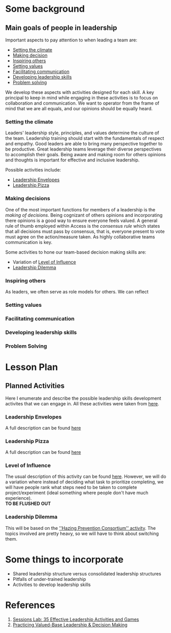 # Some background

## Main goals of people in leadership
Important aspects to pay attention to when leading a team are:
- [Setting the climate](#setting-the-climate)
- [Making decision](#making-decision)
- [Inspiring others](#inspiring-others)
- [Setting values](#setting-values)
- [Facilitating communication](#facilitating-communication)
- [Developing leadership skills](#developing-leadership-skills)
- [Problem solving](#problem-solving)
    
We develop these aspects with activities designed for each skill.
A key principal to keep in mind while engaging in these activities is to focus on collaboration and communication.
We want to operator from the frame of mind that we are all equals, and our opinions should be equally heard.


### Setting the climate
Leaders' leadership style, principles, and values determine the culture of the team.
Leadership training should start with the fundamentals of respect and empathy.
Good leaders are able to bring many perspective together to be productive.
Great leadership teams leverage their diverse perspectives to accomplish their goals.
Being aware and making room for others opinions and thoughts is important for effective and inclusive leadership.

Possible activities include:
- [Leadership Envelopes](#leadership-envelopes)
- [Leadership Pizza](#leadership-pizza)


### Making decisions
One of the most important functions for members of a leadership is the _making of decisions_.
Being cognizant of others opinions and incorporating there opinions is a good way to ensure everyone feels valued.
A general rule of thumb employed within Access is the _consensus rule_ which states that all decisions must pass by consensus, that is, everyone present to vote must agree on the action/measure taken.
As highly collaborative teams communication is key.

Some activities to hone our team-based decision making skills are:
- Variation of [Level of Influence](#level-of-influence)
- [Leadership Dilemma](#leadership-dilemma)


### Inspiring others
As leaders, we often serve as role models for others.
We can reflect 


### Setting values


### Facilitating communication


### Developing leadership skills


### Problem Solving


# Lesson Plan


## Planned Activities
Here I enumerate and describe the possible leadership skills development activites that we can engage in.
All these activities were taken from [here](https://www.sessionlab.com/blog/leadership-activities/#leadership-activities-for-setting-a-great-workplace-climate).

### Leadership Envelopes
A full description can be found [here](https://www.sessionlab.com/methods/leadership-envelopes)

### Leadership Pizza
A full description can be found [here](https://www.sessionlab.com/methods/leadership-pizza)

### Level of Influence
The usual description of this activity can be found [here](https://www.sessionlab.com/methods/level-of-influence).
However, we will do a variation where instead of deciding what task to prioritize completing, we will have people
rank what steps need to be taken to complete project/experiment (ideal something where people don't have much experience).  
**TO BE FLUSHED OUT**

### Leadership Dilemma
This will be based on the [''Hazing Prevention Consortium'' activity](https://stophazing.org/wp-content/uploads/2021/06/Values-Based-Leadership-Decision-Making-Workshop-2.pdf).
The topics involved are pretty heavy, so we will have to think about switching them.


# Some things to incorporate
- Shared leadership structure versus consolidated leadership structures
- Pitfalls of under-trained leadership
- Activities to develop leadership skills


# References

1. [Sessions Lab: 35 Effective Leadership Activities and Games](https://www.sessionlab.com/blog/leadership-activities/)
1. [Practicing Valued-Base Leadership & Decision Making](https://stophazing.org/wp-content/uploads/2021/06/Values-Based-Leadership-Decision-Making-Workshop-2.pdf)

